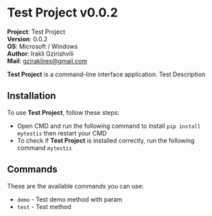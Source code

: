 # Test Project v0.0.2

**Project**: Test Project
<br>**Version**: 0.0.2
<br>**OS**: Microsoft / Windows
<br>**Author**: Irakli Gzirishvili
<br>**Mail**: gziraklirex@gmail.com

**Test Project** is a command-line interface application. Test Description

## Installation

To use **Test Project**, follow these steps:

- Open CMD and run the following command to install `pip install mytestis` then restart your CMD
- To check if **Test Project** is installed correctly, run the following command `mytestis`

## Commands

These are the available commands you can use:

- `demo` <param> - Test demo method with param
- `test` - Test method
